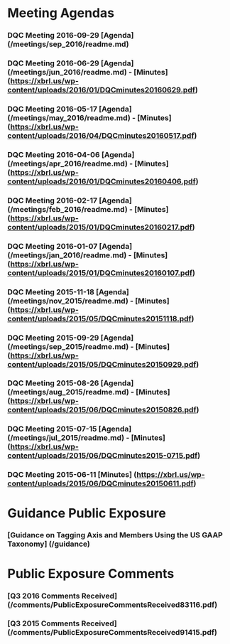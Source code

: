 # Meeting Agendas

### DQC Meeting 2016-09-29 [Agenda] (/meetings/sep_2016/readme.md) 
### DQC Meeting 2016-06-29 [Agenda] (/meetings/jun_2016/readme.md) - [Minutes] (https://xbrl.us/wp-content/uploads/2016/01/DQCminutes20160629.pdf)
### DQC Meeting 2016-05-17 [Agenda] (/meetings/may_2016/readme.md) - [Minutes] (https://xbrl.us/wp-content/uploads/2016/04/DQCminutes20160517.pdf)
### DQC Meeting 2016-04-06 [Agenda] (/meetings/apr_2016/readme.md) - [Minutes] (https://xbrl.us/wp-content/uploads/2016/01/DQCminutes20160406.pdf)
### DQC Meeting 2016-02-17 [Agenda] (/meetings/feb_2016/readme.md) - [Minutes] (https://xbrl.us/wp-content/uploads/2015/01/DQCminutes20160217.pdf)
### DQC Meeting 2016-01-07 [Agenda] (/meetings/jan_2016/readme.md) - [Minutes] (https://xbrl.us/wp-content/uploads/2015/01/DQCminutes20160107.pdf)
### DQC Meeting 2015-11-18 [Agenda] (/meetings/nov_2015/readme.md) - [Minutes] (https://xbrl.us/wp-content/uploads/2015/05/DQCminutes20151118.pdf)
### DQC Meeting 2015-09-29 [Agenda] (/meetings/sep_2015/readme.md) - [Minutes] (https://xbrl.us/wp-content/uploads/2015/05/DQCminutes20150929.pdf)
### DQC Meeting 2015-08-26 [Agenda] (/meetings/aug_2015/readme.md) - [Minutes] (https://xbrl.us/wp-content/uploads/2015/06/DQCminutes20150826.pdf)
### DQC Meeting 2015-07-15 [Agenda] (/meetings/jul_2015/readme.md) - [Minutes] (https://xbrl.us/wp-content/uploads/2015/06/DQCminutes2015-0715.pdf)
### DQC Meeting 2015-06-11 [Minutes] (https://xbrl.us/wp-content/uploads/2015/06/DQCminutes20150611.pdf)

# Guidance Public Exposure 

### [Guidance on Tagging Axis and Members Using the US GAAP Taxonomy] (/guidance)

# Public Exposure Comments

### [Q3 2016 Comments Received] (/comments/PublicExposureCommentsReceived83116.pdf)
### [Q3 2015 Comments Received] (/comments/PublicExposureCommentsReceived91415.pdf)
